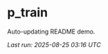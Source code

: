 # p_train

Auto-updating README demo.

<!--START_SECTION:status-->
_Last run: 2025-08-25 03:16 UTC_
<!--END_SECTION:status-->























































































































